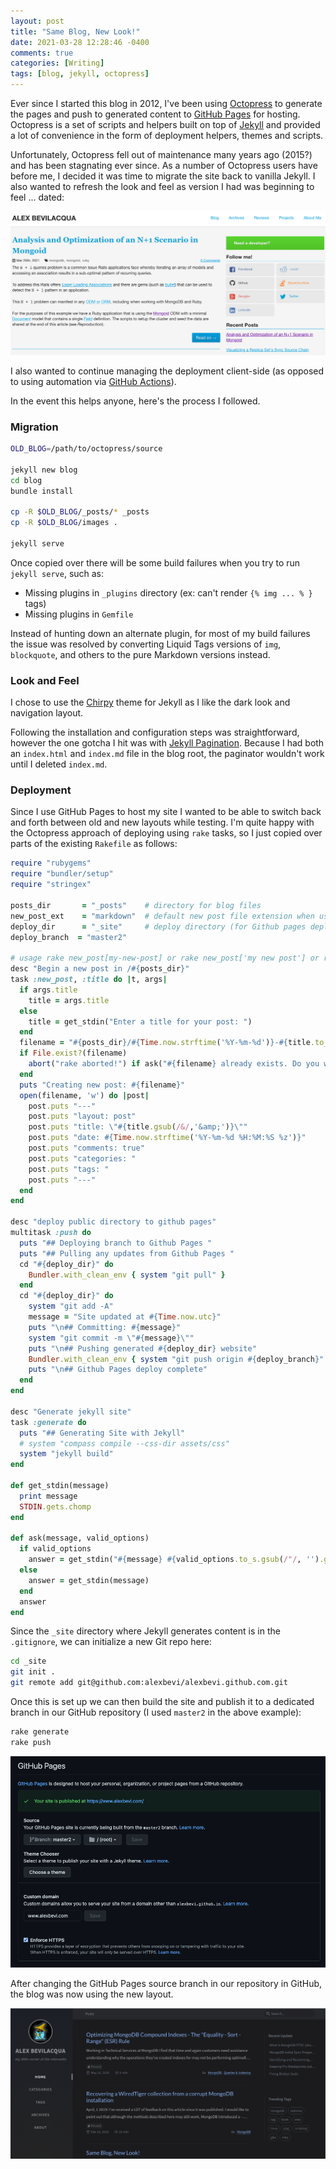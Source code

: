```yaml
---
layout: post
title: "Same Blog, New Look!"
date: 2021-03-28 12:28:46 -0400
comments: true
categories: [Writing]
tags: [blog, jekyll, octopress]
---
```


Ever since I started this blog in 2012, I've been using [Octopress](http://octopress.org/) to generate the pages and push to generated content to [GitHub Pages](https://pages.github.com/) for hosting. Octopress is a set of scripts and helpers built on top of [Jekyll](https://jekyllrb.com/) and provided a lot of convenience in the form of deployment helpers, themes and scripts.

Unfortunately, Octopress fell out of maintenance many years ago (2015?) and has been stagnating ever since. As a number of Octopress users have before me, I decided it was time to migrate the site back to vanilla Jekyll. I also wanted to refresh the look and feel as version I had was beginning to feel ... dated:

![](/images/alexbevi-old.png)

I also wanted to continue managing the deployment client-side (as opposed to using automation via [GitHub Actions](https://github.com/features/actions)).

In the event this helps anyone, here's the process I followed.

### Migration

```bash
OLD_BLOG=/path/to/octopress/source

jekyll new blog
cd blog
bundle install

cp -R $OLD_BLOG/_posts/* _posts
cp -R $OLD_BLOG/images .

jekyll serve
```

Once copied over there will be some build failures when you try to run `jekyll serve`, such as:

* Missing plugins in `_plugins` directory (ex: can't render `{% img ... % }` tags)
* Missing plugins in `Gemfile`

Instead of hunting down an alternate plugin, for most of my build failures the issue was resolved by converting Liquid Tags versions of `img`, `blockquote`, and others to the pure Markdown versions instead.

### Look and Feel

I chose to use the [Chirpy](https://github.com/cotes2020/jekyll-theme-chirpy) theme for Jekyll as I like the dark look and navigation layout.

Following the installation and configuration steps was straightforward, however the one gotcha I hit was with [Jekyll Pagination](https://jekyllrb.com/docs/pagination/). Because I had both an `index.html` and `index.md` file in the blog root, the paginator wouldn't work until I deleted `index.md`.

### Deployment

Since I use GitHub Pages to host my site I wanted to be able to switch back and forth between old and new layouts while testing. I'm quite happy with the Octopress approach of deploying using `rake` tasks, so I just copied over parts of the existing `Rakefile` as follows:

```ruby
require "rubygems"
require "bundler/setup"
require "stringex"

posts_dir       = "_posts"    # directory for blog files
new_post_ext    = "markdown"  # default new post file extension when using the new_post task
deploy_dir      = "_site"     # deploy directory (for Github pages deployment)
deploy_branch  = "master2"

# usage rake new_post[my-new-post] or rake new_post['my new post'] or rake new_post (defaults to "new-post")
desc "Begin a new post in /#{posts_dir}"
task :new_post, :title do |t, args|
  if args.title
    title = args.title
  else
    title = get_stdin("Enter a title for your post: ")
  end
  filename = "#{posts_dir}/#{Time.now.strftime('%Y-%m-%d')}-#{title.to_url}.#{new_post_ext}"
  if File.exist?(filename)
    abort("rake aborted!") if ask("#{filename} already exists. Do you want to overwrite?", ['y', 'n']) == 'n'
  end
  puts "Creating new post: #{filename}"
  open(filename, 'w') do |post|
    post.puts "---"
    post.puts "layout: post"
    post.puts "title: \"#{title.gsub(/&/,'&amp;')}\""
    post.puts "date: #{Time.now.strftime('%Y-%m-%d %H:%M:%S %z')}"
    post.puts "comments: true"
    post.puts "categories: "
    post.puts "tags: "
    post.puts "---"
  end
end

desc "deploy public directory to github pages"
multitask :push do
  puts "## Deploying branch to Github Pages "
  puts "## Pulling any updates from Github Pages "
  cd "#{deploy_dir}" do
    Bundler.with_clean_env { system "git pull" }
  end
  cd "#{deploy_dir}" do
    system "git add -A"
    message = "Site updated at #{Time.now.utc}"
    puts "\n## Committing: #{message}"
    system "git commit -m \"#{message}\""
    puts "\n## Pushing generated #{deploy_dir} website"
    Bundler.with_clean_env { system "git push origin #{deploy_branch}" }
    puts "\n## Github Pages deploy complete"
  end
end

desc "Generate jekyll site"
task :generate do
  puts "## Generating Site with Jekyll"
  # system "compass compile --css-dir assets/css"
  system "jekyll build"
end

def get_stdin(message)
  print message
  STDIN.gets.chomp
end

def ask(message, valid_options)
  if valid_options
    answer = get_stdin("#{message} #{valid_options.to_s.gsub(/"/, '').gsub(/, /,'/')} ") while !valid_options.include?(answer)
  else
    answer = get_stdin(message)
  end
  answer
end
```

Since the `_site` directory where Jekyll generates content is in the `.gitignore`, we can initialize a new Git repo here:

```bash
cd _site
git init .
git remote add git@github.com:alexbevi/alexbevi.github.com.git
```

Once this is set up we can then build the site and publish it to a dedicated branch in our GitHub repository (I used `master2` in the above example):

```bash
rake generate
rake push
```

![](/images/alexbevi-gh1.png)

After changing the GitHub Pages source branch in our repository in GitHub, the blog was now using the new layout.

![](/images/alexbevi-site.png)
